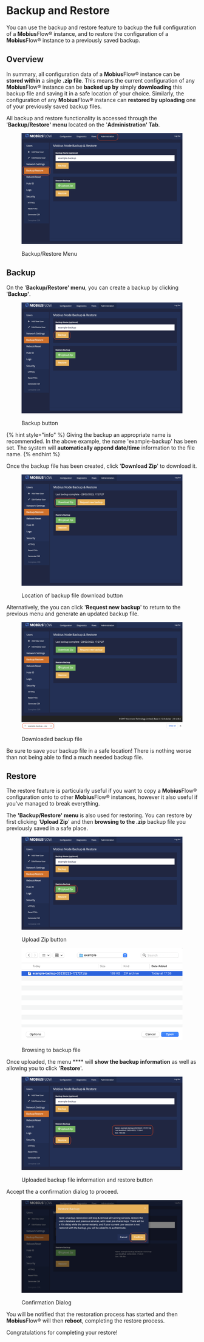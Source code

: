 # Backup and Restore

You can use the backup and restore feature to backup the full configuration of a **Mobius**Flow® instance, and to restore the configuration of a **Mobius**Flow® instance to a previously saved backup.

## Overview

In summary, all configuration data of a **Mobius**Flow® instance can be **stored within** a single **.zip file**. This means the current configuration of any **Mobius**Flow® instance can be **backed up by** simply **downloading** this backup file and saving it in a safe location of your choice. Similarly, the configuration of any **Mobius**Flow® instance can **restored by uploading** one of your previously saved backup files.

All backup and restore functionality is accessed through the '**Backup/Restore' menu** located on the '**Administration' Tab**.

<figure><img src="../../.gitbook/assets/image (4).png" alt=""><figcaption><p>Backup/Restore Menu</p></figcaption></figure>

## Backup

On the '**Backup/Restore' menu**, you can create a backup by clicking '**Backup'**.

<figure><img src="../../.gitbook/assets/image (7).png" alt=""><figcaption><p>Backup button</p></figcaption></figure>

{% hint style="info" %}
Giving the backup an appropriate name is recommended. In the above example, the name 'example-backup' has been set. The system will **automatically append date/time** information to the file name.
{% endhint %}

Once the backup file has been created, click '**Download Zip**' to download it.

<figure><img src="../../.gitbook/assets/image (6).png" alt=""><figcaption><p>Location of backup file download button</p></figcaption></figure>

Alternatively, the you can click '**Request new backup**' to return to the previous menu and generate an updated backup file.

<figure><img src="../../.gitbook/assets/image (5).png" alt=""><figcaption><p>Downloaded backup file</p></figcaption></figure>

Be sure to save your backup file in a safe location! There is nothing worse than not being able to find a much needed backup file.

## Restore

The restore feature is particularly useful if you want to copy a **Mobius**Flow® configuration onto to other **Mobius**Flow® instances, however it also useful if you've managed to break everything.

The **'Backup/Restore' menu** is also used for restoring. You can restore by first clicking '**Upload Zip**' and then **browsing to the .zip** backup file you previously saved in a safe place.

<figure><img src="../../.gitbook/assets/image (1) (1).png" alt=""><figcaption><p>Upload Zip button</p></figcaption></figure>

<figure><img src="../../.gitbook/assets/image (1).png" alt=""><figcaption><p>Browsing to backup file</p></figcaption></figure>

Once uploaded, the menu **** will **show the backup information** as well as allowing you to click '**Restore**'.

<figure><img src="../../.gitbook/assets/image (2) (1).png" alt=""><figcaption><p>Uploaded backup file information and restore button</p></figcaption></figure>

Accept the a confirmation dialog to proceed.

<figure><img src="../../.gitbook/assets/image (3).png" alt=""><figcaption><p>Confirmation Dialog</p></figcaption></figure>

You will be notified that the restoration process has started and then **Mobius**Flow® will then **reboot**, completing the restore process.

Congratulations for completing your restore!
